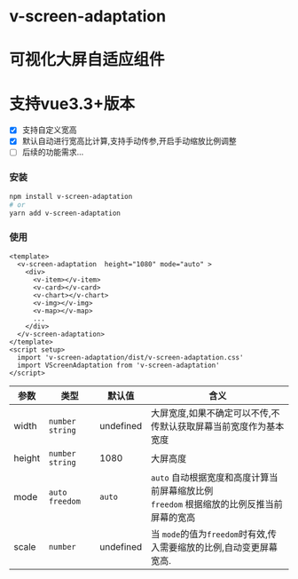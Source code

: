 # v-screen-adaptation

# 可视化大屏自适应组件

# 支持vue3.3+版本

- [x] 支持自定义宽高
- [x] 默认自动进行宽高比计算,支持手动传参,开启手动缩放比例调整
- [ ] 后续的功能需求...
### 安装

```bash
npm install v-screen-adaptation
# or
yarn add v-screen-adaptation
```

### 使用
```vue
<template>
  <v-screen-adaptation  height="1080" mode="auto" >
    <div>
      <v-item></v-item>
      <v-card></v-card>
      <v-chart></v-chart>
      <v-img></v-img>
      <v-map></v-map>
      ...
    </div>
  </v-screen-adaptation>
</template>
<script setup>
  import 'v-screen-adaptation/dist/v-screen-adaptation.css'
  import VScreenAdaptation from 'v-screen-adaptation'
</script>
```

| 参数     | 类型                | 默认值       | 含义                                                           |
|--------|-------------------|-----------|--------------------------------------------------------------|
| width  | `number` `string` | undefined | 大屏宽度,如果不确定可以不传,不传默认获取屏幕当前宽度作为基本宽度                            |
| height | `number` `string` | 1080      | 大屏高度                                                         |
| mode   | `auto` `freedom`  | `auto`    | `auto` 自动根据宽度和高度计算当前屏幕缩放比例  <br/> `freedom` 根据缩放的比例反推当前屏幕的宽高 |
| scale  | `number`          | undefined | 当 `mode`的值为`freedom`时有效,传入需要缩放的比例,自动变更屏幕宽高.                  |
